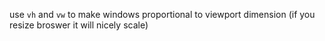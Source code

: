 
use `vh` and `vw` to make windows proportional to viewport dimension (if you resize broswer it will nicely scale)
